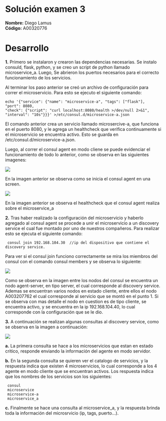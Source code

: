
# Solución examen 3

**Nombre:** Diego Lamus  
**Código:** A00320776  

# Desarrollo  

**1.** Primero se instalaron y crearon las dependencias necesarias. Se instalo consuld, flask, python,  y se creo un script de python llamado microservice_a. Luego, Se abrieron los puertos necesarios para el correcto funcionamiento de los servicios.  

Al terminar los paso anterior se creó un archivo de configuración para correr el microservicio. Para esto se ejecuto el siguiente comando:  

    echo '{"service": {"name": "microservice-a", "tags": ["flask"], "port": 8080,
    "check": {"script": "curl localhost:8080/health >/dev/null 2>&1", "interval": "10s"}}}' >/etc/consul.d/microservice-a.json  
    
El comando anterior crea un servicio llamado microsercive-a, que funciona en el puerto 8080, y le agrega un healthcheck que verifica continuamente si el microservicio se encuentra activo. Esto se guarda en /etc/consul.d/microservice-a.json.  

Luego, al correr el consul agent en modo cliene se puede evidenciar el funcionamiento de todo lo anterior, como se observa en las siguientes imagenes:  


![](https://github.com/diegolamus/so-exam3/blob/A00320776/solucion/A00320776/imagenes/Discovery%20Sevice.png)  

En la imagen anterior se observa como se inicia el consul agent en una screen.  

![](https://github.com/diegolamus/so-exam3/blob/A00320776/solucion/A00320776/imagenes/Microservicio%20funcionando.png)  

En la imagen anterior se observa el healthcheck que el consul agent realiza sobre el microservice_a  

**2.** Tras haber realizado la configuración del microservicio y haberlo agregado al consul agent se procede a unir el microservicio a un discovery service el cual fue montado por uno de nuestros compañeros. Para realizar esto se ejecuta el siguiente comando:  

     consul join 192.168.104.30  //ip del dispositivo que contiene el discovery service.  
     
Para ver si el consul join funciono correctamente se mira los miembros del consul con el comando consul members y se observa lo siguiente:  
 
 
![](https://github.com/diegolamus/so-exam3/blob/A00320776/solucion/A00320776/imagenes/consul%20join.png)  

Como se observa en la imagen entre los nodos del consul se encuentra un nodo agent-server, en tipo server, el cual corresponde al discovery service. Ademas se encuentran varios nodos en estado cliente, entre ellos el nodo A003207762 el cual corresponde al servicio que se montó en el punto 1. Si se observa con mas detalle el nodo en cuestion es de tipo cliente, se encuentra activo, y se encuentra en la ip 192.168.104.40, lo cual corresponde con la configuración que se le dio.  

**3.** A continuación se realizan algunas consultas al discovery service, como se observa en la imagen a continuación:  


![](https://github.com/diegolamus/so-exam3/blob/A00320776/solucion/A00320776/imagenes/consultas%20al%20discovery%20service.png)  

**a.** La primera consulta se hace a los microservicios que estan en estado critico, responde enviando la información del agente en modo servidor.  

**b.** En la segunda consulta se quieren ver el catalogo de servicios, y la respuesta indica que existen 4 microservicios, lo cual corresponde a los 4 agente en modo cliente que se encuentran activos. Los respuesta indica que los nombres de los servicios son los siguientes:  
     
     consul
     microservice
     microservice-a
     microservice_a   
     
**c.** Finalmente se hace una consulta al microservice_a, y la respuesta brinda toda la información del microsrvicio (ip, tags, puerto...).
     



